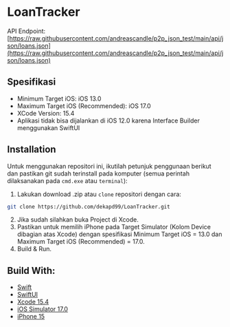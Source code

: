 # LoanTracker
API Endpoint: [https://raw.githubusercontent.com/andreascandle/p2p_json_test/main/api/json/loans.json](https://raw.githubusercontent.com/andreascandle/p2p_json_test/main/api/json/loans.json)

## Spesifikasi
* Minimum Target iOS: iOS 13.0
* Maximum Target iOS (Recommended): iOS 17.0
* XCode Version: 15.4
* Aplikasi tidak bisa dijalankan di iOS 12.0 karena Interface Builder menggunakan SwiftUI

<!-- How to Install -->
## Installation
Untuk menggunakan repositori ini, ikutilah petunjuk penggunaan berikut dan pastikan git sudah terinstall pada komputer (semua perintah dilaksanakan pada `cmd.exe` atau `terminal`):

1. Lakukan download .zip atau `clone` repositori dengan cara:
```bash
git clone https://github.com/dekapd99/LoanTracker.git
```

2. Jika sudah silahkan buka Project di Xcode.
3. Pastikan untuk memilih iPhone pada Target Simulator (Kolom Device dibagian atas Xcode) dengan spesifikasi Minimum Target iOS = 13.0 dan Maximum Target iOS (Recommended) = 17.0. 
4. Build & Run.

## Build With:

* [Swift](https://www.swift.org/documentation/)
* [SwiftUI](https://developer.apple.com/documentation/swiftui/)
* [Xcode 15.4](https://developer.apple.com/xcode/)
* [iOS Simulator 17.0](https://developer.apple.com/xcode/)
* [iPhone 15](https://developer.apple.com/xcode/)

